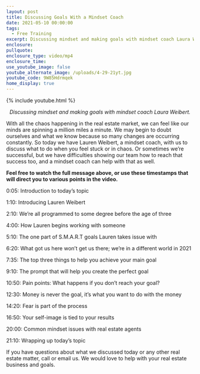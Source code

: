 ```yaml
---
layout: post
title: Discussing Goals With a Mindset Coach
date: 2021-05-10 00:00:00
tags:
  - Free Training
excerpt: Discussing mindset and making goals with mindset coach Laura Weibert.
enclosure:
pullquote:
enclosure_type: video/mp4
enclosure_time:
use_youtube_image: false
youtube_alternate_image: /uploads/4-29-21yt.jpg
youtube_code: 9W85Hdrmqek
home_display: true
---
```

{% include youtube.html %}

<center><em>Discussing mindset and making goals with mindset coach Laura Weibert.</em></center>


With all the chaos happening in the real estate market, we can feel like our minds are spinning a million miles a minute. We may begin to doubt ourselves and what we know because so many changes are occurring constantly. So today we have Lauren Weibert, a mindset coach, with us to discuss what to do when you feel stuck or in chaos. Or sometimes we’re successful, but we have difficulties showing our team how to reach that success too, and a mindset coach can help with that as well.

**Feel free to watch the full message above, or use these timestamps that will direct you to various points in the video.**

0:05: Introduction to today’s topic

1:10: Introducing Lauren Weibert

2:10: We’re all programmed to some degree before the age of three

4:00: How Lauren begins working with someone

5:10: The one part of S.M.A.R.T goals Lauren takes issue with

6:20: What got us here won’t get us there; we’re in a different world in 2021

7:35: The top three things to help you achieve your main goal

9:10: The prompt that will help you create the perfect goal

10:50: Pain points: What happens if you don’t reach your goal?

12:30: Money is never the goal, it’s what you want to do with the money

14:20: Fear is part of the process

16:50: Your self-image is tied to your results

20:00: Common mindset issues with real estate agents

21:10: Wrapping up today’s topic

If you have questions about what we discussed today or any other real estate matter, call or email us. We would love to help with your real estate business and goals.
